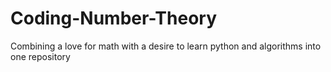 # Coding-Number-Theory
Combining a love for math with a desire to learn python and algorithms into one repository
